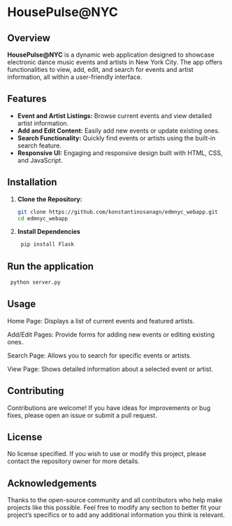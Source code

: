 # HousePulse@NYC

## Overview

**HousePulse@NYC** is a dynamic web application designed to showcase electronic dance music events and artists in New York City. The app offers functionalities to view, add, edit, and search for events and artist information, all within a user-friendly interface.

## Features

- **Event and Artist Listings:** Browse current events and view detailed artist information.
- **Add and Edit Content:** Easily add new events or update existing ones.
- **Search Functionality:** Quickly find events or artists using the built-in search feature.
- **Responsive UI:** Engaging and responsive design built with HTML, CSS, and JavaScript.

## Installation

1. **Clone the Repository:**

   ```bash
   git clone https://github.com/konstantinosanagn/edmnyc_webapp.git
   cd edmnyc_webapp

2. **Install Dependencies**

   ```bash
    pip install Flask

## Run the application

   ```bash
    python server.py
   ```

## Usage
Home Page: Displays a list of current events and featured artists.

Add/Edit Pages: Provide forms for adding new events or editing existing ones.

Search Page: Allows you to search for specific events or artists.

View Page: Shows detailed information about a selected event or artist.

## Contributing
Contributions are welcome! If you have ideas for improvements or bug fixes, please open an issue or submit a pull request.

## License
No license specified. If you wish to use or modify this project, please contact the repository owner for more details.

## Acknowledgements
Thanks to the open-source community and all contributors who help make projects like this possible.
Feel free to modify any section to better fit your project’s specifics or to add any additional information you think is relevant.
